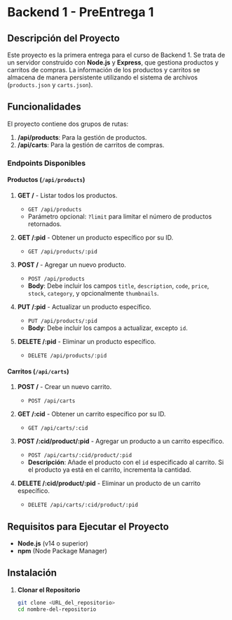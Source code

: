 # Backend 1 - PreEntrega 1

## Descripción del Proyecto

Este proyecto es la primera entrega para el curso de Backend 1. Se trata de un servidor construido con **Node.js** y **Express**, que gestiona productos y carritos de compras. La información de los productos y carritos se almacena de manera persistente utilizando el sistema de archivos (`products.json` y `carts.json`).

## Funcionalidades

El proyecto contiene dos grupos de rutas:

1. **/api/products**: Para la gestión de productos.
2. **/api/carts**: Para la gestión de carritos de compras.

### Endpoints Disponibles

#### Productos (`/api/products`)

1. **GET /** - Listar todos los productos.
   - `GET /api/products`
   - Parámetro opcional: `?limit` para limitar el número de productos retornados.

2. **GET /:pid** - Obtener un producto específico por su ID.
   - `GET /api/products/:pid`

3. **POST /** - Agregar un nuevo producto.
   - `POST /api/products`
   - **Body**: Debe incluir los campos `title`, `description`, `code`, `price`, `stock`, `category`, y opcionalmente `thumbnails`.

4. **PUT /:pid** - Actualizar un producto específico.
   - `PUT /api/products/:pid`
   - **Body**: Debe incluir los campos a actualizar, excepto `id`.

5. **DELETE /:pid** - Eliminar un producto específico.
   - `DELETE /api/products/:pid`

#### Carritos (`/api/carts`)

1. **POST /** - Crear un nuevo carrito.
   - `POST /api/carts`

2. **GET /:cid** - Obtener un carrito específico por su ID.
   - `GET /api/carts/:cid`

3. **POST /:cid/product/:pid** - Agregar un producto a un carrito específico.
   - `POST /api/carts/:cid/product/:pid`
   - **Descripción**: Añade el producto con el `id` especificado al carrito. Si el producto ya está en el carrito, incrementa la cantidad.

4. **DELETE /:cid/product/:pid** - Eliminar un producto de un carrito específico.
   - `DELETE /api/carts/:cid/product/:pid`

## Requisitos para Ejecutar el Proyecto

- **Node.js** (v14 o superior)
- **npm** (Node Package Manager)

## Instalación

1. **Clonar el Repositorio**

   ```bash
   git clone <URL_del_repositorio>
   cd nombre-del-repositorio
